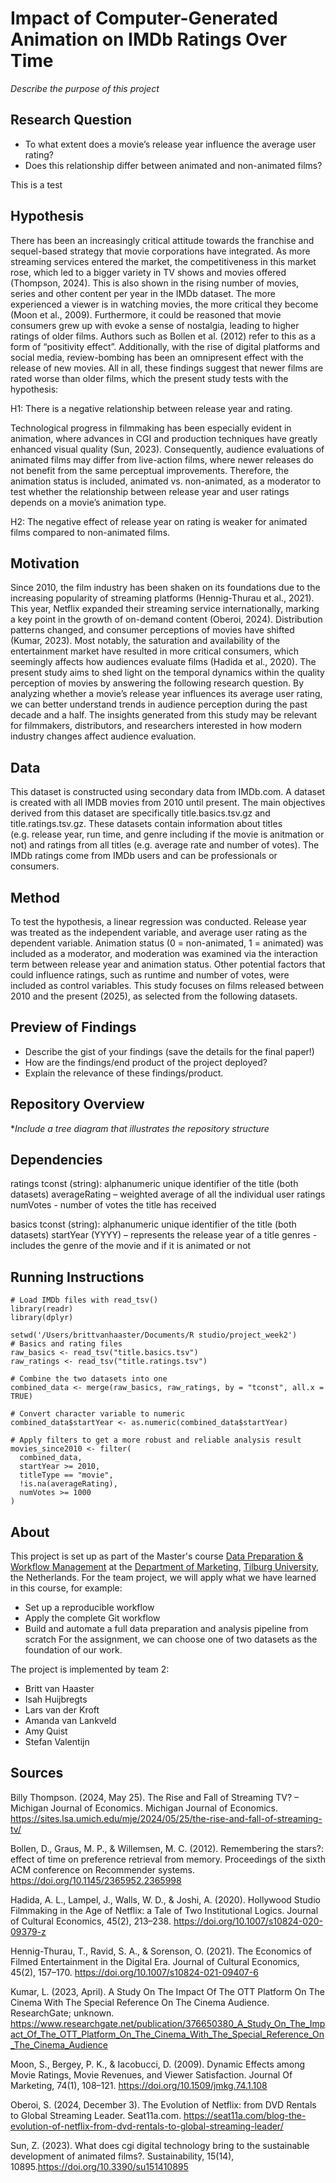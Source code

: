 # Impact of Computer-Generated Animation on IMDb Ratings Over Time
*Describe the purpose of this project* 

## Research Question

-   To what extent does a movie’s release year influence the average
    user rating? 
-   Does this relationship differ between animated and non-animated films?

This is a test

## Hypothesis

There has been an increasingly critical attitude towards the franchise
and sequel-based strategy that movie corporations have integrated. As
more streaming services entered the market, the competitiveness in this
market rose, which led to a bigger variety in TV shows and movies
offered (Thompson, 2024). This is also shown in the rising number of
movies, series and other content per year in the IMDb dataset. The more
experienced a viewer is in watching movies, the more critical they
become (Moon et al., 2009). Furthermore, it could be reasoned that movie
consumers grew up with evoke a sense of nostalgia, leading to higher
ratings of older films. Authors such as Bollen et al. (2012) refer to
this as a form of “positivity effect”. Additionally, with the rise of
digital platforms and social media, review-bombing has been an
omnipresent effect with the release of new movies. All in all, these
findings suggest that newer films are rated worse than older films,
which the present study tests with the hypothesis:

H1: There is a negative relationship between release year and rating.

Technological progress in filmmaking has been especially evident in animation, 
where advances in CGI and production techniques have greatly enhanced visual 
quality (Sun, 2023). Consequently, audience evaluations of animated films may 
differ from live-action films, where newer releases do not benefit from the 
same perceptual improvements. Therefore, the animation status is included, 
animated vs. non-animated, as a moderator to test whether the relationship 
between release year and user ratings depends on a movie’s animation type.

H2: The negative effect of release year on rating is weaker for animated films compared to non-animated films. 

## Motivation

Since 2010, the film industry has been shaken on its foundations due to
the increasing popularity of streaming platforms (Hennig-Thurau et al.,
2021). This year, Netflix expanded their streaming service
internationally, marking a key point in the growth of on-demand content
(Oberoi, 2024). Distribution patterns changed, and consumer perceptions
of movies have shifted (Kumar, 2023). Most notably, the saturation and
availability of the entertainment market have resulted in more critical
consumers, which seemingly affects how audiences evaluate films (Hadida
et al., 2020). The present study aims to shed light on the temporal
dynamics within the quality perception of movies by answering the
following research question. By analyzing whether a movie’s release year influences its average user
rating, we can better understand trends in audience perception during
the past decade and a half. The insights generated from this study may
be relevant for filmmakers, distributors, and researchers interested in
how modern industry changes affect audience evaluation.

## Data

This dataset is constructed using secondary data from IMDb.com. A
dataset is created with all IMDB movies from 2010 until present. The
main objectives derived from this dataset are specifically
title.basics.tsv.gz and title.ratings.tsv.gz. These datasets contain
information about titles (e.g. release year, run time, and genre including
if the movie is anitmation or not) and ratings from all titles (e.g. average 
rate and number of votes). The IMDb ratings come from IMDb users and can be 
professionals or consumers.



## Method

To test the hypothesis, a linear regression was conducted. Release year
was treated as the independent variable, and average user rating as the
dependent variable. Animation status (0 = non-animated, 1 = animated) was 
included as a moderator, and moderation was examined via the interaction 
term between release year and animation status. Other potential factors that 
could influence ratings, such as runtime and number of votes, were included as
control variables. This study focuses on films released between 2010 and
the present (2025), as selected from the following datasets.

## Preview of Findings 
- Describe the gist of your findings (save the details for the final paper!)
- How are the findings/end product of the project deployed?
- Explain the relevance of these findings/product. 

## Repository Overview 

**Include a tree diagram that illustrates the repository structure*

## Dependencies 

ratings tconst (string): alphanumeric unique identifier of the title
(both datasets) averageRating – weighted average of all the individual
user ratings numVotes - number of votes the title has received

basics tconst (string): alphanumeric unique identifier of the title
(both datasets) startYear (YYYY) – represents the release year of a
title genres - includes the genre of the movie and if it is animated or 
not


## Running Instructions 

    # Load IMDb files with read_tsv()
    library(readr)
    library(dplyr)

    setwd('/Users/brittvanhaaster/Documents/R studio/project_week2')
    # Basics and rating files
    raw_basics <- read_tsv("title.basics.tsv")
    raw_ratings <- read_tsv("title.ratings.tsv")

    # Combine the two datasets into one
    combined_data <- merge(raw_basics, raw_ratings, by = "tconst", all.x = TRUE)

    # Convert character variable to numeric
    combined_data$startYear <- as.numeric(combined_data$startYear)

    # Apply filters to get a more robust and reliable analysis result
    movies_since2010 <- filter(
      combined_data,
      startYear >= 2010,
      titleType == "movie",
      !is.na(averageRating),
      numVotes >= 1000
    )

## About 

This project is set up as part of the Master's course [Data Preparation & Workflow Management](https://dprep.hannesdatta.com/) at the [Department of Marketing](https://www.tilburguniversity.edu/about/schools/economics-and-management/organization/departments/marketing), [Tilburg University](https://www.tilburguniversity.edu/), the Netherlands.
For the team project, we will apply what we have learned in this course, for example:
- Set up a reproducible workflow
- Apply the complete Git workflow
- Build and automate a full data preparation and analysis pipeline from scratch
For the assignment, we can choose one of two datasets as the foundation of our work.

The project is implemented by team 2: 
- Britt van Haaster
- Isah Huijbregts
- Lars van der Kroft
- Amanda van Lankveld
- Amy Quist
- Stefan Valentijn


## Sources

Billy Thompson. (2024, May 25). The Rise and Fall of Streaming TV? –
Michigan Journal of Economics. Michigan Journal of Economics.
<https://sites.lsa.umich.edu/mje/2024/05/25/the-rise-and-fall-of-streaming-tv/>

Bollen, D., Graus, M. P., & Willemsen, M. C. (2012). Remembering the
stars?: effect of time on preference retrieval from memory. Proceedings
of the sixth ACM conference on Recommender systems.
<https://doi.org/10.1145/2365952.2365998>

Hadida, A. L., Lampel, J., Walls, W. D., & Joshi, A. (2020). Hollywood
Studio Filmmaking in the Age of Netflix: a Tale of Two Institutional
Logics. Journal of Cultural Economics, 45(2), 213–238.
<https://doi.org/10.1007/s10824-020-09379-z>

Hennig-Thurau, T., Ravid, S. A., & Sorenson, O. (2021). The Economics of
Filmed Entertainment in the Digital Era. Journal of Cultural Economics,
45(2), 157–170. <https://doi.org/10.1007/s10824-021-09407-6>

Kumar, L. (2023, April). A Study On The Impact Of The OTT Platform On
The Cinema With The Special Reference On The Cinema Audience.
ResearchGate; unknown.
<https://www.researchgate.net/publication/376650380_A_Study_On_The_Impact_Of_The_OTT_Platform_On_The_Cinema_With_The_Special_Reference_On_The_Cinema_Audience>

Moon, S., Bergey, P. K., & Iacobucci, D. (2009). Dynamic Effects among
Movie Ratings, Movie Revenues, and Viewer Satisfaction. Journal Of
Marketing, 74(1), 108–121. <https://doi.org/10.1509/jmkg.74.1.108>

Oberoi, S. (2024, December 3). The Evolution of Netflix: from DVD
Rentals to Global Streaming Leader. Seat11a.com.
<https://seat11a.com/blog-the-evolution-of-netflix-from-dvd-rentals-to-global-streaming-leader/>

Sun, Z. (2023). What does cgi digital technology bring to the sustainable 
development of animated films?. Sustainability, 15(14), 10895.<https://doi.org/10.3390/su151410895>